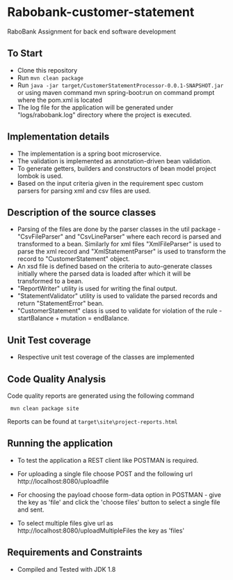 # Rabobank-customer-statement
RaboBank Assignment for back end software development

## To Start

  * Clone this repository
  * Run `mvn clean package`
  * Run `java -jar target/CustomerStatementProcessor-0.0.1-SNAPSHOT.jar` or using maven command
    mvn spring-boot:run on command prompt where the pom.xml is located
  * The log file for the application will be generated under "logs/rabobank.log" directory where the project is executed.

## Implementation details

 * The implementation is a spring boot microservice.
 * The validation is implemented as annotation-driven bean validation.
 * To generate getters, builders and constructors of bean model project lombok is used.
 * Based on the input criteria given in the requirement spec custom parsers for parsing
   xml and csv files are used.
   
## Description of the source classes

 * Parsing of the files are done by the parser classes in the util package - 
   "CsvFileParser" and "CsvLineParser" where each record is parsed and transformed to a bean.
   Similarly for xml files "XmlFileParser" is used to parse the xml record and "XmlStatementParser"
   is used to transform the record to "CustomerStatement" object.
 * An xsd file is defined based on the criteria to auto-generate classes initially where the parsed
   data is loaded after which it will be transformed to a bean.
 * "ReportWriter" utility is used for writing the final output.
 * "StatementValidator" utility is used to validate the parsed records and return "StatementError" bean.   
 * "CustomerStatement" class is used to validate for violation of the rule - startBalance + mutation = endBalance.
 
## Unit Test coverage

 * Respective unit test coverage of the classes are implemented
 
## Code Quality Analysis
 
  Code quality reports are generated using the following command

  ````
   mvn clean package site
  ````
  Reports can be found at  `target\site\project-reports.html`
  
## Running the application

   * To test the application a REST client like POSTMAN is required.
   
   * For uploading a single file choose POST and the following url http://localhost:8080/uploadfile
   * For choosing the payload choose form-data option in POSTMAN - give the key as 'file' and 
     click the 'choose files' button to select a single file and sent.
   * To select multiple files give url as http://localhost:8080/uploadMultipleFiles the key as 'files'
      
  
  
## Requirements and Constraints
   
   * Compiled and Tested with JDK 1.8
   
  